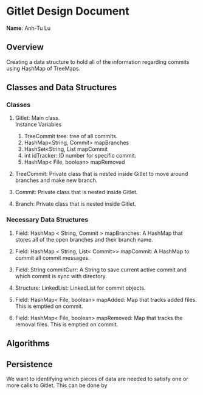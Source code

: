 # Gitlet Design Document

**Name**: Anh-Tu Lu

## Overview
Creating a data structure to hold all of the information 
regarding commits using HashMap of TreeMaps. 

## Classes and Data Structures
### Classes
1. Gitlet: Main class.   
   Instance Variables
   1. TreeCommit tree: tree of all commits.
   2. HashMap<String, Commit> mapBranches
   3. HashSet<String, List<Commit> mapCommit
   4. int idTracker: ID number for specific commit. 
   5. HashMap< File, boolean> mapRemoved
   
2. TreeCommit: Private class that is nested inside Gitlet to move around branches 
and make new branch.
3. Commit: Private class that is nested inside Gitlet.
4. Branch: Private class that is nested inside Gitlet.

### Necessary Data Structures

1. Field: HashMap < String, Commit > mapBranches:
A HashMap that stores all of the open branches and their branch name.

2. Field: HashMap < String, List< Commit>> mapCommit:
A HashMap to commit all commit messages.

3. Field: String commitCurr:
A String to save current active commit and which commit is sync with directory.

4. Structure: LinkedList:
LinkedList for commit objects.

5. Field: HashMap< File, boolean> mapAdded:
Map that tracks added files. This is emptied on commit.

6. Field: HashMap< File, boolean> mapRemoved:
Map that tracks the removal files. This is emptied on commit.


## Algorithms



## Persistence
We want to identifying which pieces of data are needed to satisfy one or 
more calls to Gitlet. This can be done by 
